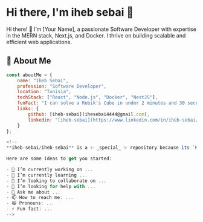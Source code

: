 # Hi there, I'm iheb sebai 👋

Hi there! 👋 I’m [Your Name], a passionate Software Developer with expertise in the MERN stack, Next.js, and Docker. I thrive on building scalable and efficient web applications.

## 🚀 About Me

```javascript
const aboutMe = {
    name: "Iheb Sebai",
    profession: "Software Developer",
    location: "Tunisia",
    techStack: ["React", "Node.js", "Docker", "NestJS"],
    funFact: "I can solve a Rubik's Cube in under 2 minutes and 30 seconds!",
    links: {
        github: [iheb-sebai](ihesebai4444@gmail.com),
        linkedin: "[iheb-sebai](https://www.linkedin.com/in/iheb-sebai/)"
    }
};

<!--
**iheb-sebai/iheb-sebai** is a ✨ _special_ ✨ repository because its `README.md` (this file) appears on your GitHub profile.

Here are some ideas to get you started:

- 🔭 I’m currently working on ...
- 🌱 I’m currently learning ...
- 👯 I’m looking to collaborate on ...
- 🤔 I’m looking for help with ...
- 💬 Ask me about ...
- 📫 How to reach me: ...
- 😄 Pronouns: ...
- ⚡ Fun fact: ...
-->
